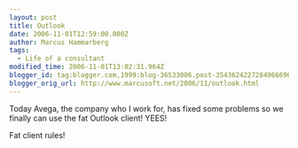 ```yaml
---
layout: post
title: Outlook
date: 2006-11-01T12:59:00.000Z
author: Marcus Hammarberg
tags:
  - Life of a consultant
modified_time: 2006-11-01T13:02:31.964Z
blogger_id: tag:blogger.com,1999:blog-36533086.post-3543624227284966696
blogger_orig_url: http://www.marcusoft.net/2006/11/outlook.html
---
```


Today Avega, the company who I work for, has fixed some problems so we
finally can use the fat Outlook client! YEES!

Fat client rules!
